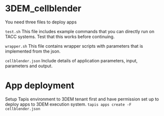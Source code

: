 # 3DEM_cellblender

You need three files to deploy apps

`test.sh`
This file includes example commands that you can directly run on TACC systems. Test that this works before continuing. 

`wrapper.sh`
This file contains wrapper scripts with parameters that is implemented from the json. 

`cellblender.json`
Include details of application parameters, input, parameters and output. 

# App deployment

Setup Tapis environment to 3DEM tenant first and have permission set up to deploy apps to 3DEM execution system.
```tapis apps create -F cellblender.json ```


